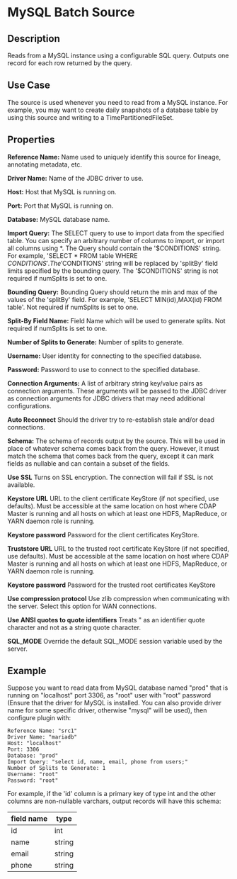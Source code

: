 # MySQL Batch Source


Description
-----------
Reads from a MySQL instance using a configurable SQL query.
Outputs one record for each row returned by the query.


Use Case
--------
The source is used whenever you need to read from a MySQL instance. For example, you may want
to create daily snapshots of a database table by using this source and writing to
a TimePartitionedFileSet.


Properties
----------
**Reference Name:** Name used to uniquely identify this source for lineage, annotating metadata, etc.

**Driver Name:** Name of the JDBC driver to use.

**Host:** Host that MySQL is running on.

**Port:** Port that MySQL is running on.

**Database:** MySQL database name.

**Import Query:** The SELECT query to use to import data from the specified table.
You can specify an arbitrary number of columns to import, or import all columns using \*. The Query should
contain the '$CONDITIONS' string. For example, 'SELECT * FROM table WHERE $CONDITIONS'.
The '$CONDITIONS' string will be replaced by 'splitBy' field limits specified by the bounding query.
The '$CONDITIONS' string is not required if numSplits is set to one.

**Bounding Query:** Bounding Query should return the min and max of the values of the 'splitBy' field.
For example, 'SELECT MIN(id),MAX(id) FROM table'. Not required if numSplits is set to one.

**Split-By Field Name:** Field Name which will be used to generate splits. Not required if numSplits is set to one.

**Number of Splits to Generate:** Number of splits to generate.

**Username:** User identity for connecting to the specified database.

**Password:** Password to use to connect to the specified database.

**Connection Arguments:** A list of arbitrary string key/value pairs as connection arguments. These arguments
will be passed to the JDBC driver as connection arguments for JDBC drivers that may need additional configurations.

**Auto Reconnect** Should the driver try to re-establish stale and/or dead connections.

**Schema:** The schema of records output by the source. This will be used in place of whatever schema comes
back from the query. However, it must match the schema that comes back from the query,
except it can mark fields as nullable and can contain a subset of the fields.

**Use SSL** Turns on SSL encryption. The connection will fail if SSL is not available.

**Keystore URL** URL to the client certificate KeyStore (if not specified, use defaults). Must be accessible at the
same location on host where CDAP Master is running and all hosts on which at least one HDFS, MapReduce, or YARN daemon
role is running.

**Keystore password** Password for the client certificates KeyStore.

**Truststore URL** URL to the trusted root certificate KeyStore (if not specified, use defaults). Must be accessible at
the same location on host where CDAP Master is running and all hosts on which at least one HDFS, MapReduce, or YARN
daemon role is running.

**Keystore password** Password for the trusted root certificates KeyStore

**Use compression protocol** Use zlib compression when communicating with the server. Select this option for WAN
connections.

**Use ANSI quotes to quote identifiers** Treats " as an identifier quote character and not as a string quote character.

**SQL_MODE** Override the default SQL_MODE session variable used by the server.


Example
------
Suppose you want to read data from MySQL database named "prod" that is running on "localhost" port 3306,
as "root" user with "root" password (Ensure that the driver for MySQL is installed. You can also provide 
driver name for some specific driver, otherwise "mysql" will be used),  then configure plugin with: 


```
Reference Name: "src1"
Driver Name: "mariadb"
Host: "localhost"
Port: 3306
Database: "prod"
Import Query: "select id, name, email, phone from users;"
Number of Splits to Generate: 1
Username: "root"
Password: "root"
```  

For example, if the 'id' column is a primary key of type int and the other columns are
non-nullable varchars, output records will have this schema:

| field name     | type                |
| -------------- | ------------------- |
| id             | int                 |
| name           | string              |
| email          | string              |
| phone          | string              |
